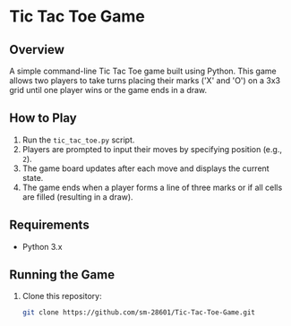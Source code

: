 # Tic Tac Toe Game

## Overview
A simple command-line Tic Tac Toe game built using Python. This game allows two players to take turns placing their marks ('X' and 'O') on a 3x3 grid until one player wins or the game ends in a draw.

## How to Play
1. Run the `tic_tac_toe.py` script.
2. Players are prompted to input their moves by specifying position (e.g., `2`).
3. The game board updates after each move and displays the current state.
4. The game ends when a player forms a line of three marks or if all cells are filled (resulting in a draw).

## Requirements
- Python 3.x

## Running the Game
1. Clone this repository:
   ```bash
   git clone https://github.com/sm-28601/Tic-Tac-Toe-Game.git
